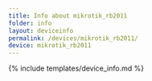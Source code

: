 ```yaml
---
title: Info about mikrotik_rb2011
folder: info
layout: deviceinfo
permalink: /devices/mikrotik_rb2011/
device: mikrotik_rb2011
---
```

{% include templates/device_info.md %}
